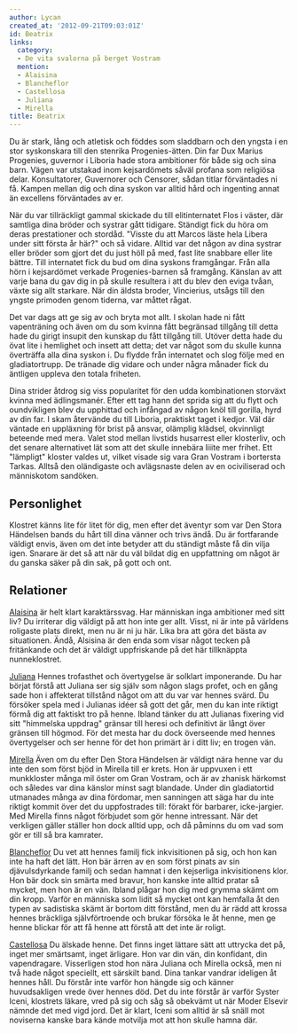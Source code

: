 ```yaml
---
author: Lycan
created_at: '2012-09-21T09:03:01Z'
id: Beatrix
links:
  category:
  - De vita svalorna på berget Vostram
  mention:
  - Alaisina
  - Blancheflor
  - Castellosa
  - Juliana
  - Mirella
title: Beatrix
---
```


Du är stark, lång och atletisk och föddes som sladdbarn och den yngsta i en stor syskonskara till
den stenrika Progenies-ätten. Din far Dux Marius Progenies, guvernor i Liboria hade stora ambitioner
för både sig och sina barn. Vägen var utstakad inom kejsardömets såväl profana som religiösa delar.
Konsultatorer, Guvernorer och Censorer, sådan titlar förväntades ni få. Kampen mellan dig och dina
syskon var alltid hård och ingenting annat än excellens förväntades av er.

När du var tillräckligt gammal skickade du till elitinternatet Flos i väster, där samtliga dina
bröder och systrar gått tidigare. Ständigt fick du höra om deras prestationer och stordåd. "Visste
du att Marcos läste hela Libera under sitt första år här?" och så vidare. Alltid var det någon av
dina systrar eller bröder som gjort det du just höll på med, fast lite snabbare eller lite bättre.
Till internatet fick du bud om dina syskons framgångar. Från alla hörn i kejsardömet verkade
Progenies-barnen så framgång. Känslan av att varje bana du gav dig in på skulle resultera i att du
blev den eviga tvåan, växte sig allt starkare. När din äldsta broder, Vincierius, utsågs till den
yngste primoden genom tiderna, var måttet rågat.

Det var dags att ge sig av och bryta mot allt. I skolan hade ni fått vapenträning och även om du som
kvinna fått begränsad tillgång till detta hade du girigt insupit den kunskap du fått tillgång till.
Utöver detta hade du övat lite i hemlighet och insett att detta; det var något som du skulle kunna
överträffa alla dina syskon i. Du flydde från internatet och slog följe med en gladiatortrupp. De
tränade dig vidare och under några månader fick du äntligen uppleva den totala friheten.

Dina strider åtdrog sig viss popularitet för den udda kombinationen storväxt kvinna med
ädlingsmanér. Efter ett tag hann det sprida sig att du flytt och oundvikligen blev du upphittad och
infångad av någon knöl till gorilla, hyrd av din far. I skam återvände du till Liboria, praktiskt
taget i kedjor. Väl där väntade en uppläxning för brist på ansvar, olämplig klädsel, okvinnligt
beteende med mera. Valet stod mellan livstids husarrest eller klosterliv, och det senare
alternativet lät som att det skulle innebära liiite mer frihet. Ett "lämpligt" kloster valdes ut,
vilket visade sig vara Gran Vostram i bortersta Tarkas. Alltså den oländigaste och avlägsnaste delen
av en ociviliserad och människotom sandöken.

Personlighet
--------

Klostret känns lite för litet för dig, men efter det äventyr som var Den Stora
Händelsen bands du hårt till dina vänner och trivs ändå. Du är fortfarande väldigt envis, även om
det inte betyder att du ständigt måste få din vilja igen. Snarare är det så att när du väl bildat
dig en uppfattning om något är du ganska säker på din sak, på gott och ont.

Relationer
--------

[Alaisina] är helt klart karaktärssvag. Har människan inga ambitioner med sitt liv? Du irriterar dig
väldigt på att hon inte ger allt. Visst, ni är inte på världens roligaste plats direkt, men nu är ni
ju här. Lika bra att göra det bästa av situationen. Ändå, Alsisina är den enda som visar något
tecken på fritänkande och det är väldigt uppfriskande på det här tillknäppta nunneklostret.

[Juliana] Hennes trofasthet och övertygelse är solklart imponerande. Du har börjat förstå att
Juliana ser sig själv som någon slags profet, och en gång sade hon i affekterat tillstånd något om
att du var var hennes svärd. Du försöker spela med i Julianas idéer så gott det går, men du kan inte
riktigt förmå dig att faktiskt tro på henne. Ibland tänker du att Julianas fixering vid sitt
"himmelska uppdrag" gränsar till heresi och definitivt är långt över gränsen till högmod. För det
mesta har du dock överseende med hennes övertygelser och ser henne för det hon primärt är i ditt
liv; en trogen vän.

[Mirella] Även om du efter Den Stora Händelsen är väldigt nära henne var du inte den som först bjöd
in Mirella till er krets. Hon är uppvuxen i ett munkkloster många mil öster om Gran Vostram, och är
av zhanisk härkomst och således var dina känslor minst sagt blandade. Under din gladiatortid
utmanades många av dina fördomar, men sanningen att säga har du inte riktigt kommit över det du
uppfostrades till: förakt för barbarer, icke-jargier. Med Mirella finns något förbjudet som gör
henne intressant. När det verkligen gäller ställer hon dock alltid upp, och då påminns du om vad som
gör er till så bra kamrater.

[Blancheflor] Du vet att hennes familj fick inkvisitionen på sig, och hon kan inte ha haft det lätt.
Hon bär ärren av en som först pinats av sin djävulsdyrkande familj och sedan hamnat i den kejserliga
inkvisitionens klor. Hon bär dock sin smärta med bravur, hon kanske inte alltid pratar så mycket,
men hon är en vän. Ibland plågar hon dig med grymma skämt om din kropp. Varför en människa som lidit
så mycket ont kan hemfalla åt den typen av sadistiska skämt är bortom ditt förstånd, men du är rädd
att krossa hennes bräckliga självförtroende och brukar försöka le åt henne, men ge henne blickar för
att få henne att förstå att det inte är roligt.

[Castellosa] Du älskade henne. Det finns inget lättare sätt att uttrycka det på, inget mer
smärtsamt, inget ärligare. Hon var din vän, din konfidant, din vapendragare. Visserligen stod hon
nära Juliana och Mirella också, men ni två hade något speciellt, ett särskilt band. Dina tankar
vandrar ideligen åt hennes håll. Du förstår inte varför hon hängde sig och känner huvudsakligen
vrede över hennes död. Det du inte förstår är varför Syster Iceni, klostrets läkare, vred på sig och
såg så obekvämt ut när Moder Elsevir nämnde det med vigd jord. Det är klart, Iceni som alltid är så
snäll mot noviserna kanske bara kände motvilja mot att hon skulle hamna där.

  [Alaisina]: Alaisina
  [Juliana]: Juliana
  [Mirella]: Mirella
  [Blancheflor]: Blancheflor
  [Castellosa]: Castellosa